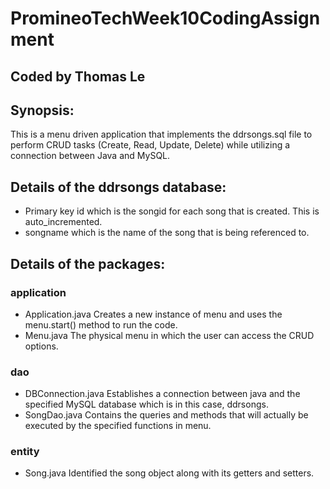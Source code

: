 # PromineoTechWeek10CodingAssignment

## Coded by Thomas Le

## Synopsis:
This is a menu driven application that implements the ddrsongs.sql file to
perform CRUD tasks (Create, Read, Update, Delete) while utilizing a
connection between Java and MySQL.

## Details of the ddrsongs database:
- Primary key id which is the songid for each song that is created. This is auto_incremented.
- songname which is the name of the song that is being referenced to.

## Details of the packages:

### application
- Application.java
	Creates a new instance of menu and uses the menu.start() method to run the code.
- Menu.java
	The physical menu in which the user can access the CRUD options.

### dao
- DBConnection.java
	Establishes a connection between java and the specified MySQL database which is in this case, ddrsongs.
- SongDao.java
	Contains the queries and methods that will actually be executed by the specified functions in menu.

### entity
- Song.java
	Identified the song object along with its getters and setters.
